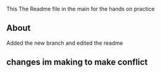 This The Readme file in the main for the hands on practice
## About
Added the new branch and edited the readme
## changes im making to make conflict
